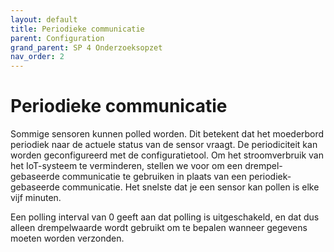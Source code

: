 ```yaml
---
layout: default
title: Periodieke communicatie
parent: Configuration
grand_parent: SP 4 Onderzoeksopzet
nav_order: 2
---
```


# Periodieke communicatie

Sommige sensoren kunnen polled worden.
Dit betekent dat het moederbord periodiek naar de actuele status van de sensor vraagt.
De periodiciteit kan worden geconfigureerd met de configuratietool.
Om het stroomverbruik van het IoT-systeem te verminderen, stellen we voor om een drempel-gebaseerde communicatie te gebruiken in plaats van een periodiek-gebaseerde communicatie.
Het snelste dat je een sensor kan pollen is elke vijf minuten.

Een polling interval van 0 geeft aan dat polling is uitgeschakeld, en dat dus alleen drempelwaarde wordt gebruikt om te bepalen wanneer gegevens moeten worden verzonden.
